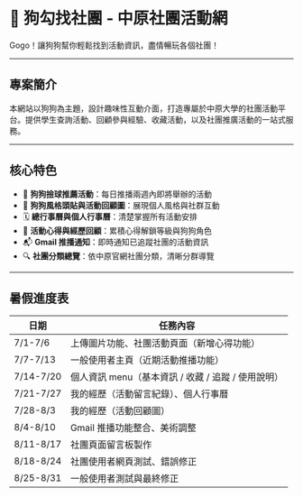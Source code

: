 # 🐾 狗勾找社團 - 中原社團活動網

Gogo！讓狗狗幫你輕鬆找到活動資訊，盡情暢玩各個社團！

---

## 專案簡介

本網站以狗狗為主題，設計趣味性互動介面，打造專屬於中原大學的社團活動平台。提供學生查詢活動、回顧參與經驗、收藏活動，以及社團推廣活動的一站式服務。

---

## 核心特色

- 🎾 **狗狗撿球推薦活動**：每日推播兩週內即將舉辦的活動
- 🐶 **狗狗風格頭貼與活動回顧圖**：展現個人風格與社群互動
- 🗓️ **總行事曆與個人行事曆**：清楚掌握所有活動安排
- 📝 **活動心得與經歷回顧**：累積心得解鎖等級與狗狗角色
- 📬 **Gmail 推播通知**：即時通知已追蹤社團的活動資訊
- 🔍 **社團分類總覽**：依中原官網社團分類，清晰分群導覽

---

## 暑假進度表

| 日期        | 任務內容                             |
| --------- | -------------------------------- |
| 7/1-7/6   | 上傳圖片功能、社團活動頁面（新增心得功能）            |
| 7/7-7/13  | 一般使用者主頁（近期活動推播功能）                |
| 7/14-7/20 | 個人資訊 menu（基本資訊 / 收藏 / 追蹤 / 使用說明） |
| 7/21-7/27 | 我的經歷（活動留言紀錄）、個人行事曆               |
| 7/28-8/3  | 我的經歷（活動回顧圖）                      |
| 8/4-8/10  | Gmail 推播功能整合、美術調整                |
| 8/11-8/17 | 社團頁面留言板製作                        |
| 8/18-8/24 | 社團使用者網頁測試、錯誤修正                   |
| 8/25-8/31 | 一般使用者測試與最終修正                     |
